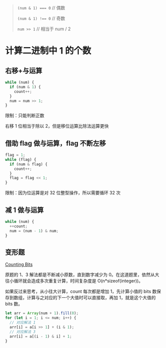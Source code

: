 > `(num & 1) === 0` // 偶数
>
> `(num & 1) !== 0` // 奇数
>
> `num >> 1` // 相当于 num / 2

# 计算二进制中 1 的个数

## 右移+与运算

```javascript
while (num) {
  if (num & 1) {
    count++;
  }
  num = num >> 1;
}
```

限制：只能判断正数

右移 1 位相当于除以 2，但是移位运算比除法运算更快

## 借助 flag 做与运算，flag 不断左移

```javascript
flag = 1;
while (flag) {
  if (num & flag) {
    count++;
  }
  flag = flag << 1;
}
```

限制：因为位运算是对 32 位整型操作，所以需要循环 32 次

## 减 1 做与运算

```javascript
while (num) {
  ++count;
  num = (num - 1) & num;
}
```

## 变形题

[Counting Bits](https://leetcode.com/problems/counting-bits/)

原题的 1、3 解法都是不断减小原数，直到数字减少为 0。在这道题里，依然从大往小循环就会造成多次重复计算，时间复杂度是 O(n\*sizeof(integer))。

如果反过来思考，从小往大计算，count 每次都是增加 1，先计算小值的 bits 数保存到数组，计算与之对应的下一个大值时可以直接取，再加 1，就是这个大值的 bits 数。

```javascript
let arr = Array(num + 1).fill(0);
for (let i = 1; i <= num; i++) {
  // 对应解法 1
  arr[i] = a[i >> 1] + (i & 1);
  // 对应解法 3
  arr[i] = a[(i - 1) & i] + 1;
}
```
